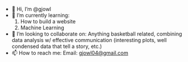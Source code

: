 - 👋 Hi, I’m @gjowl
- 🌱 I’m currently learning:
  1. How to build a website
  2. Machine Learning
- 💞️ I’m looking to collaborate on:
  Anything basketball related, combining data analysis w/ effective communication (interesting plots, well condensed data that tell a story, etc.)
- 📫 How to reach me:
  Email: gjowl04@gmail.com

<!---
gjowl/gjowl is a ✨ special ✨ repository because its `README.md` (this file) appears on your GitHub profile.
You can click the Preview link to take a look at your changes.
--->
